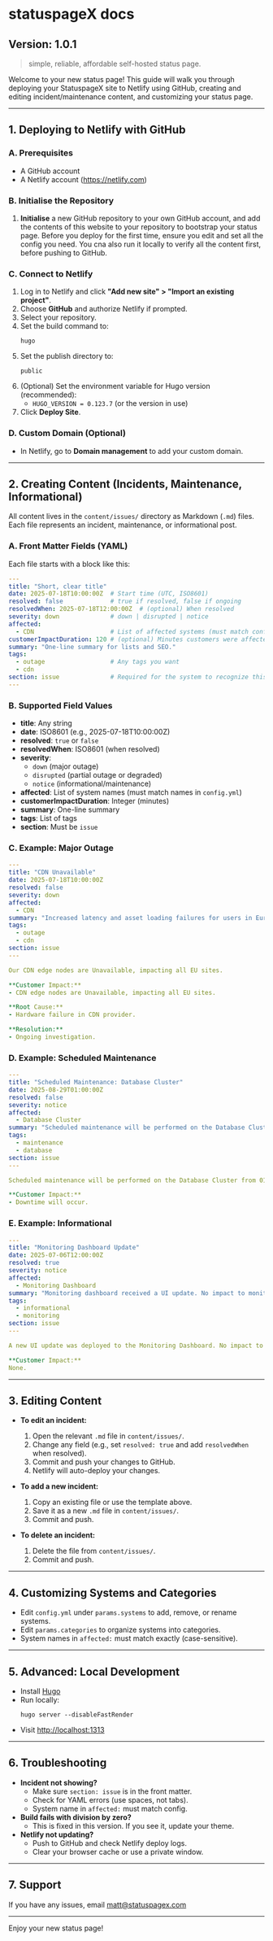 # statuspageX docs

## Version: 1.0.1

> simple, reliable, affordable self-hosted status page.

Welcome to your new status page! This guide will walk you through deploying your StatuspageX site to Netlify using GitHub, creating and editing incident/maintenance content, and customizing your status page.

---

## 1. Deploying to Netlify with GitHub

### **A. Prerequisites**
- A GitHub account
- A Netlify account (https://netlify.com)

### **B. Initialise the Repository**
1. **Initialise** a new GitHub repository to your own GitHub account, and add the contents of this website to your repository to bootstrap your status page.
Before you deploy for the first time, ensure you edit and set all the config you need. You cna also run it locally to verify all the content first, before pushing to GitHub.

### **C. Connect to Netlify**
1. Log in to Netlify and click **"Add new site" > "Import an existing project"**.
2. Choose **GitHub** and authorize Netlify if prompted.
3. Select your repository.
4. Set the build command to:
   ```
   hugo
   ```
5. Set the publish directory to:
   ```
   public
   ```
6. (Optional) Set the environment variable for Hugo version (recommended):
   - `HUGO_VERSION = 0.123.7` (or the version in use)
7. Click **Deploy Site**.

### **D. Custom Domain (Optional)**
- In Netlify, go to **Domain management** to add your custom domain.

---

## 2. Creating Content (Incidents, Maintenance, Informational)

All content lives in the `content/issues/` directory as Markdown (`.md`) files. Each file represents an incident, maintenance, or informational post.

### **A. Front Matter Fields (YAML)**
Each file starts with a block like this:
```yaml
---
title: "Short, clear title"
date: 2025-07-18T10:00:00Z  # Start time (UTC, ISO8601)
resolved: false             # true if resolved, false if ongoing
resolvedWhen: 2025-07-18T12:00:00Z  # (optional) When resolved
severity: down              # down | disrupted | notice
affected:
  - CDN                     # List of affected systems (must match config)
customerImpactDuration: 120 # (optional) Minutes customers were affected
summary: "One-line summary for lists and SEO."
tags:
  - outage                  # Any tags you want
  - cdn
section: issue              # Required for the system to recognize this as an incident
---
```

### **B. Supported Field Values**
- **title**: Any string
- **date**: ISO8601 (e.g., 2025-07-18T10:00:00Z)
- **resolved**: `true` or `false`
- **resolvedWhen**: ISO8601 (when resolved)
- **severity**:
  - `down` (major outage)
  - `disrupted` (partial outage or degraded)
  - `notice` (informational/maintenance)
- **affected**: List of system names (must match names in `config.yml`)
- **customerImpactDuration**: Integer (minutes)
- **summary**: One-line summary
- **tags**: List of tags
- **section**: Must be `issue`

### **C. Example: Major Outage**
```yaml
---
title: "CDN Unavailable"
date: 2025-07-18T10:00:00Z
resolved: false
severity: down
affected:
  - CDN
summary: "Increased latency and asset loading failures for users in Europe."
tags:
  - outage
  - cdn
section: issue
---

Our CDN edge nodes are Unavailable, impacting all EU sites.

**Customer Impact:**
- CDN edge nodes are Unavailable, impacting all EU sites.

**Root Cause:**
- Hardware failure in CDN provider.

**Resolution:**
- Ongoing investigation.
```

### **D. Example: Scheduled Maintenance**
```yaml
---
title: "Scheduled Maintenance: Database Cluster"
date: 2025-08-29T01:00:00Z
resolved: false
severity: notice
affected:
  - Database Cluster
summary: "Scheduled maintenance will be performed on the Database Cluster. Downtime will occur."
tags:
  - maintenance
  - database
section: issue
---

Scheduled maintenance will be performed on the Database Cluster from 01:00 to 02:00 UTC. Downtime will occur.

**Customer Impact:**
- Downtime will occur.
```

### **E. Example: Informational**
```yaml
---
title: "Monitoring Dashboard Update"
date: 2025-07-06T12:00:00Z
resolved: true
severity: notice
affected:
  - Monitoring Dashboard
summary: "Monitoring dashboard received a UI update. No impact to monitoring or alerting."
tags:
  - informational
  - monitoring
section: issue
---

A new UI update was deployed to the Monitoring Dashboard. No impact to monitoring or alerting functionality.

**Customer Impact:**
None.
```

---

## 3. Editing Content

- **To edit an incident:**
  1. Open the relevant `.md` file in `content/issues/`.
  2. Change any field (e.g., set `resolved: true` and add `resolvedWhen` when resolved).
  3. Commit and push your changes to GitHub.
  4. Netlify will auto-deploy your changes.

- **To add a new incident:**
  1. Copy an existing file or use the template above.
  2. Save it as a new `.md` file in `content/issues/`.
  3. Commit and push.

- **To delete an incident:**
  1. Delete the file from `content/issues/`.
  2. Commit and push.

---

## 4. Customizing Systems and Categories

- Edit `config.yml` under `params.systems` to add, remove, or rename systems.
- Edit `params.categories` to organize systems into categories.
- System names in `affected:` must match exactly (case-sensitive).

---

## 5. Advanced: Local Development

- Install [Hugo](https://gohugo.io/getting-started/installing/)
- Run locally:
  ```
  hugo server --disableFastRender
  ```
- Visit [http://localhost:1313](http://localhost:1313)

---

## 6. Troubleshooting

- **Incident not showing?**
  - Make sure `section: issue` is in the front matter.
  - Check for YAML errors (use spaces, not tabs).
  - System name in `affected:` must match config.
- **Build fails with division by zero?**
  - This is fixed in this version. If you see it, update your theme.
- **Netlify not updating?**
  - Push to GitHub and check Netlify deploy logs.
  - Clear your browser cache or use a private window.

---

## 7. Support

If you have any issues, email matt@statuspagex.com

---

Enjoy your new status page! 